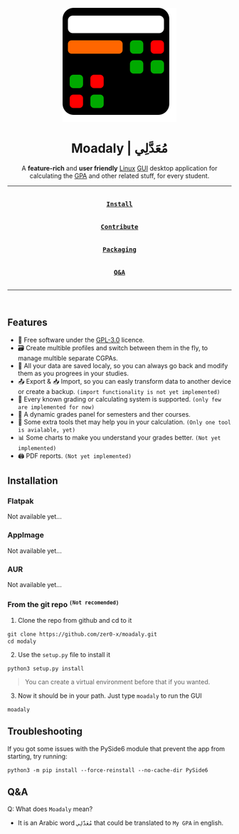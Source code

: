 <div align = center>

![Logo](assets/io.github.zer0_x.moadaly.svg)

<h1>Moadaly | مُعَدَّلِي</h1>

A **feature-rich** and **user friendly** [Linux](https://en.wikipedia.org/wiki/Linux) [GUI](https://en.wikipedia.org/wiki/Graphical_user_interface) desktop application for calculating the [GPA](https://en.wikipedia.org/wiki/Grade_point_average) and other related stuff, for every student.

---

[<kbd><br><b>Install</b><br><br></kbd>](#installation)
[<kbd><br><b>Contribute</b><br><br></kbd>](CONTRIBUTING.md)
[<kbd><br><b>Packaging</b><br><br></kbd>](PACKAGING.md)
[<kbd><br><b>Q&A</b><br><br></kbd>](#qa)

---

<br>

</div>

## Features
- 🧾 Free software under the [GPL-3.0](https://www.gnu.org/licenses/gpl-3.0.html) licence.
- 🗃️ Create multible profiles and switch between them in the fly, to manage multible separate CGPAs.
- 💾 All your data are saved localy, so you can always go back and modify them as you progrees in your studies.
- 📤 Export & 📥 Import, so you can easly transform data to another device or create a backup. `(import functionality is not yet implemented)`
- 💯 Every known grading or calculating system is supported. `(only few are implemented for now)`
- 🧮 A dynamic grades panel for semesters and ther courses.
- 🧰 Some extra tools thet may help you in your calculation. `(Only one tool is avialable, yet)`
- 📊 Some charts to make you understand your grades better. `(Not yet implemented)`
- 🖨️ PDF reports. `(Not yet implemented)`


## Installation
### Flatpak
Not available yet...
### AppImage
Not available yet...
### AUR
Not available yet...
### From the git repo <sup>`(Not recomended)`</sup> 
1. Clone the repo from github and cd to it
```shell
git clone https://github.com/zer0-x/moadaly.git
cd modaly
```
2. Use the `setup.py` file to install it
```shell
python3 setup.py install
```
> You can create a virtual environment before that if you wanted.
3. Now it should be in your path. Just type `moadaly` to run the GUI
```shell
moadaly
```

## Troubleshooting
If you got some issues with the PySide6 module that prevent the app from starting, try running:
```shell
python3 -m pip install --force-reinstall --no-cache-dir PySide6
```

## Q&A

Q: What does `Moadaly` mean?
- It is an Arabic word `مُعَدَّلِي` that could be translated to `My GPA` in english.
